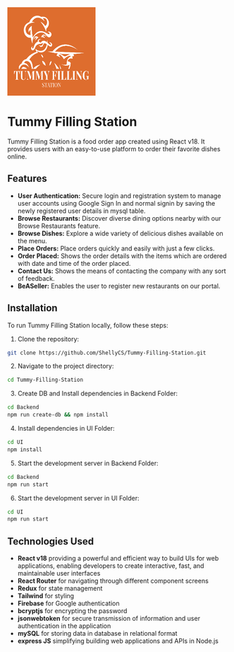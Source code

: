 <img src="UI/src/assets/logo-png.png" alt="Tummy Filling Station Logo" width="200" height="200">



# Tummy Filling Station

Tummy Filling Station is a food order app created using React v18. It provides users with an easy-to-use platform to order their favorite dishes online.

## Features

- **User Authentication:** Secure login and registration system to manage user accounts using Google Sign In and normal signin by saving the newly registered user details in mysql table.
- **Browse Restaurants:** Discover diverse dining options nearby with our Browse Restaurants feature.
- **Browse Dishes:** Explore a wide variety of delicious dishes available on the menu.
- **Place Orders:** Place orders quickly and easily with just a few clicks.
- **Order Placed:** Shows the order details with the items which are ordered with date and time of the order placed.
- **Contact Us:** Shows the means of contacting the company with any sort of feedback.
- **BeASeller:** Enables the user to register new restaurants on our portal.

## Installation

To run Tummy Filling Station locally, follow these steps:

1. Clone the repository:

```bash
git clone https://github.com/ShellyCS/Tummy-Filling-Station.git

```

2. Navigate to the project directory:

```bash
cd Tummy-Filling-Station

```

3. Create DB and Install dependencies in Backend Folder:

```bash
cd Backend
npm run create-db && npm install

```

4. Install dependencies in UI Folder:

```bash
cd UI
npm install

```

5. Start the development server in Backend Folder:

```bash
cd Backend
npm run start

```

6. Start the development server in UI Folder:

```bash
cd UI
npm run start

```

## Technologies Used

- **React v18** providing a powerful and efficient way to build UIs for web applications, enabling developers to create interactive, fast, and maintainable user interfaces
- **React Router** for navigating through different component screens
- **Redux** for state management
- **Tailwind** for styling
- **Firebase** for Google authentication
- **bcryptjs** for encrypting the password
- **jsonwebtoken** for secure transmission of information and user authentication in the application
- **mySQL** for storing data in database in relational format
- **express JS** simplifying building web applications and APIs in Node.js






